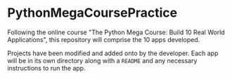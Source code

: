 # PythonMegaCoursePractice
Following the online course "The Python Mega Course: Build 10 Real World Applications", this repository will comprise the 10 apps developed. 

Projects have been modified and added onto by the developer. Each app will be in its own directory along with a ```README``` and any necessary instructions to run the app.
